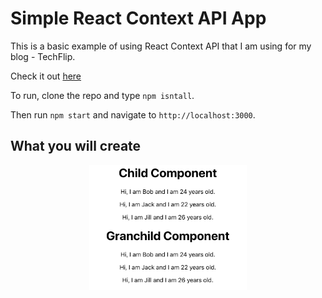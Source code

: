 # Simple React Context API App

This is a basic example of using React Context API that I am using for my blog - TechFlip.

Check it out [here](https://techflip.netlify.com/react-context-api-passing-state-to-child-components-made-easy/ "TechFlip")

To run, clone the repo and type
`npm isntall`.

Then run 
`npm start`
and navigate to
`http://localhost:3000`.

## What you will create

<p align="center">
<img src="./context-example.png" alt="context example" height="200"/>
</p>
